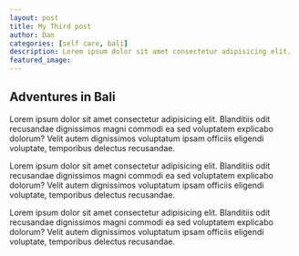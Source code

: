 ```yaml
---
layout: post
title: My Third post
author: Dan
categories: [self care, bali]
description: Lorem ipsum dolor sit amet consectetur adipisicing elit.
featured_image: 
---
```


## Adventures in Bali

Lorem ipsum dolor sit amet consectetur adipisicing elit. Blanditiis odit recusandae dignissimos magni commodi ea sed voluptatem explicabo dolorum? Velit autem dignissimos voluptatum ipsam officiis eligendi voluptate, temporibus delectus recusandae.

Lorem ipsum dolor sit amet consectetur adipisicing elit. Blanditiis odit recusandae dignissimos magni commodi ea sed voluptatem explicabo dolorum? Velit autem dignissimos voluptatum ipsam officiis eligendi voluptate, temporibus delectus recusandae.

Lorem ipsum dolor sit amet consectetur adipisicing elit. Blanditiis odit recusandae dignissimos magni commodi ea sed voluptatem explicabo dolorum? Velit autem dignissimos voluptatum ipsam officiis eligendi voluptate, temporibus delectus recusandae.